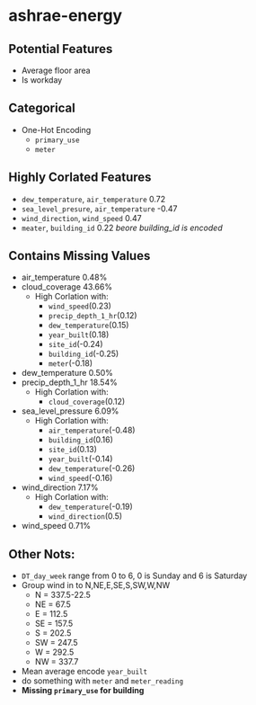 # ashrae-energy  
## Potential Features  
  - Average floor area
  - Is workday
  
## Categorical  
  - One-Hot Encoding  
      - ```primary_use```
      - ```meter```
      
## Highly Corlated Features  
  - ```dew_temperature```, ```air_temperature``` 0.72
  - ```sea_level_presure```, ```air_temperature``` -0.47
  - ```wind_direction```, ```wind_speed``` 0.47
  - ```meater```, ```building_id``` 0.22 *beore building_id is encoded* 

## Contains Missing Values  
  - air_temperature        0.48%
  - cloud_coverage        43.66%
    - High Corlation with:
      - ```wind_speed```(0.23)
      - ```precip_depth_1_hr```(0.12)
      - ```dew_temperature```(0.15)
      - ```year_built```(0.18)
      - ```site_id```(-0.24)
      - ```building_id```(-0.25)
      - ```meter```(-0.18)
  - dew_temperature        0.50%
  - precip_depth_1_hr     18.54%
    - High Corlation with:
      - ```cloud_coverage```(0.12)
  - sea_level_pressure     6.09%
    - High Corlation with:
      - ```air_temperature```(-0.48)
      - ```building_id```(0.16)
      - ```site_id```(0.13)
      - ```year_built```(-0.14)
      - ```dew_temperature```(-0.26)
      - ```wind_speed```(-0.16)
  - wind_direction         7.17%
    - High Corlation with:
      - ```dew_temperature```(-0.19)
      - ```wind_direction```(0.5)
  - wind_speed             0.71%
  
 ## Other Nots:
   - ```DT_day_week``` range from 0 to 6, 0 is Sunday and 6 is Saturday
   - Group wind in to N,NE,E,SE,S,SW,W,NW
     - N  = 337.5-22.5
     - NE = 67.5
     - E  = 112.5
     - SE = 157.5
     - S  = 202.5
     - SW = 247.5
     - W  = 292.5
     - NW = 337.7
  - Mean average encode ```year_built```
  - do something with ```meter``` and ```meter_reading```
  - **Missing ```primary_use``` for building**